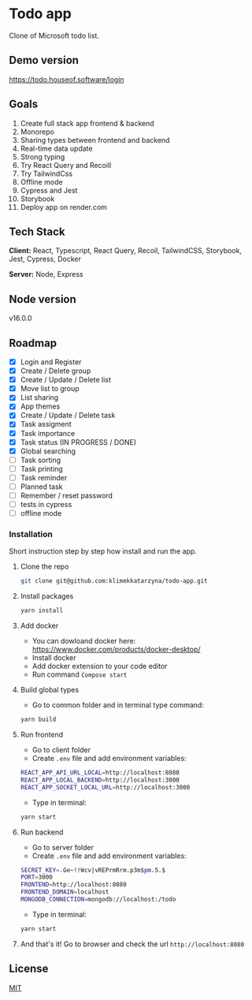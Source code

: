 # Todo app

Clone of Microsoft todo list.

## Demo version

https://todo.houseof.software/login

## Goals

1. Create full stack app frontend & backend
2. Monorepo
3. Sharing types between frontend and backend
4. Real-time data update
5. Strong typing
6. Try React Query and Recoill
7. Try TailwindCss
8. Offline mode
9. Cypress and Jest
10. Storybook
11. Deploy app on render.com

## Tech Stack

**Client:** React, Typescript, React Query, Recoil, TailwindCSS, Storybook, Jest, Cypress, Docker

**Server:** Node, Express

## Node version

v16.0.0

## Roadmap

- [x] Login and Register
- [x] Create / Delete group
- [x] Create / Update / Delete list
- [x] Move list to group
- [x] List sharing
- [x] App themes
- [x] Create / Update / Delete task
- [x] Task assigment
- [x] Task importance
- [x] Task status (IN PROGRESS / DONE)
- [x] Global searching
- [ ] Task sorting
- [ ] Task printing
- [ ] Task reminder
- [ ] Planned task
- [ ] Remember / reset password
- [ ] tests in cypress
- [ ] offline mode

### Installation

Short instruction step by step how install and run the app.

1. Clone the repo
   ```sh
   git clone git@github.com:klimekkatarzyna/todo-app.git
   ```
2. Install packages
   ```sh
   yarn install
   ```
3. Add docker

   - You can dowloand docker here: https://www.docker.com/products/docker-desktop/
   - Install docker
   - Add docker extension to your code editor
   - Run command `Compose start`

4. Build global types
   - Go to common folder and in terminal type command:
   ```sh
   yarn build
   ```
5. Run frontend
   - Go to client folder
   - Create `.env` file and add environment variables:
   ```sh
   REACT_APP_API_URL_LOCAL=http://localhost:8080
   REACT_APP_LOCAL_BACKEND=http://localhost:3000
   REACT_APP_SOCKET_LOCAL_URL=http://localhost:3000
   ```
   - Type in terminal:
   ```js
   yarn start
   ```
6. Run backend
   - Go to server folder
   - Create `.env` file and add environment variables:
   ```sh
   SECRET_KEY=.Ge~!!Wcv|vREPrmRrm.p3m$pm.5.$
   PORT=3000
   FRONTEND=http://localhost:8080
   FRONTEND_DOMAIN=localhost
   MONGODB_CONNECTION=mongodb://localhost:/todo
   ```
   - Type in terminal:
   ```js
   yarn start
   ```
7. And that's it! Go to browser and check the url `http://localhost:8080`

## License

[MIT](https://choosealicense.com/licenses/mit/)
